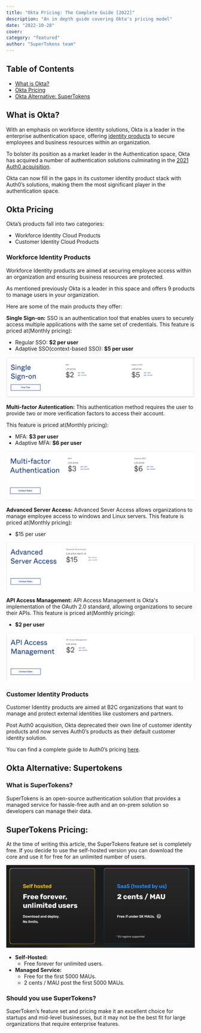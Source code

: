 ```yaml
---
title: "Okta Pricing: The Complete Guide [2022]"
description: "An in depth guide covering Okta's pricing model"
date: "2022-10-28"
cover: 
category: "featured"
author: "SuperTokens team"
---
```


## Table of Contents
- [What is Okta?](#what-is-okta)
- [Okta Pricing](#okta-pricing)
- [Okta Alternative: SuperTokens](#okta-alternative-supertokens)


## What is Okta?

With an emphasis on workforce identity solutions, Okta is a leader in the enterprise authentication space, offering [identity products](https://www.okta.com/pricing/#workforce-identity-pricing) to secure employees and business resources within an organization.

To bolster its position as a market leader in the Authentication space, Okta has acquired a number of authentication solutions culminating in the [2021 Auth0 acquisition](https://supertokens.com/blog/the-real-reason-okta-spent-on-auth0).

Okta can now fill in the gaps in its customer identity product stack with Auth0’s solutions, making them the most significant player in the authentication space.


## Okta Pricing

Okta’s products fall into two categories:
- Workforce Identity Cloud Products 
- Customer Identity Cloud Products


### Workforce Identity Products

Workforce Identity products are aimed at securing employee access within an organization and ensuring business resources are protected.

As mentioned previously Okta is a leader in this space and offers 9 products to manage users in your organization.

Here are some of the main products they offer:

**Single Sign-on:**
SSO is an authentication tool that enables users to securely access multiple applications with the same set of credentials. 
This feature is priced at(Monthly pricing):
- Regular SSO: **$2 per user**
- Adaptive SSO(context-based SSO): **$5 per user**

![okta sso pricing](./workforce_identity_sso.png)

**Multi-factor Autentication:**
This authentication method requires the user to provide two or more verification factors to access their account.

This feature is priced at(Monthly pricing):
- MFA: **$3 per user**
- Adaptive MFA: **$6 per user**

![okta mfa pricing](./workforce_identity_mfa.png)

**Advanced Server Access:**
Advanced Sever Access allows organizations to manage employee access to windows and Linux servers.
This feature is priced at(Monthly pricing):
- $15 per user

![okta advanced server access](./workforce_identity_advanced_server_access.png)


**API Access Management:**
API Access Management is Okta's implementation of the OAuth 2.0 standard, allowing organizations to secure their APIs.
This feature is priced at(Monthly pricing):
- **$2 per user**

![okta api access management](./workforce_identity_api_access_management.png)


### Customer Identity Products
Customer Identity products are aimed at B2C organizations that want to manage and protect external identities like customers and partners.

Post Auth0 acquisition, Okta deprecated their own line of customer identity products and now serves Auth0’s products as their default customer identity solution.

You can find a complete guide to Auth0’s pricing [here](https://supertokens.com/blog/auth0-pricing-the-complete-guide).

## Okta Alternative: Supertokens

### What is SuperTokens?
SuperTokens is an open-source authentication solution that provides a managed service for hassle-free auth and an on-prem solution so developers can manage their data.

## SuperTokens Pricing:
At the time of writing this article, the SuperTokens feature set is completely free. If you decide to use the self-hosted version you can download the core and use it for free for an unlimited number of users.

![SuperTokens pricing](./supertokens_pricing.png)

- **Self-Hosted:**
  - Free forever for unlimited users.
- **Managed Service:**
  - Free for the first 5000 MAUs.
  - 2 cents / MAU post the first 5000 MAUs.

### Should you use SuperTokens?
SuperToken’s feature set and pricing make it an excellent choice for startups and mid-level businesses, but it may not be the best fit for large organizations that require enterprise features.
